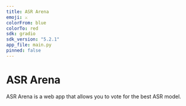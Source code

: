 ```yaml
---
title: ASR Arena
emoji: ⚔️
colorFrom: blue
colorTo: red
sdk: gradio
sdk_version: "5.2.1"
app_file: main.py
pinned: false
---
```


# ASR Arena

ASR Arena is a web app that allows you to vote for the best ASR model.
